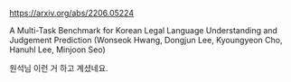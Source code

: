 https://arxiv.org/abs/2206.05224

A Multi-Task Benchmark for Korean Legal Language Understanding and Judgement Prediction (Wonseok Hwang, Dongjun Lee, Kyoungyeon Cho, Hanuhl Lee, Minjoon Seo)

원석님 이런 거 하고 계셨네요.